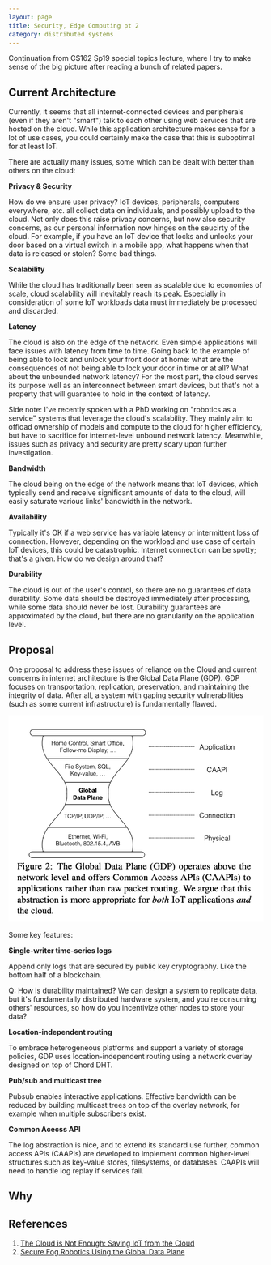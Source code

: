 ```yaml
---
layout: page
title: Security, Edge Computing pt 2
category: distributed systems
---
```


<p class="message">
  Continuation from CS162 Sp19 special topics lecture, where I try to make sense of the big picture after reading a bunch of related papers.
</p>

## Current Architecture

Currently, it seems that all internet-connected devices and peripherals (even if they aren't "smart") talk to each other using web services that are hosted on the cloud. While this application architecture makes sense for a lot of use cases, you could certainly make the case that this is suboptimal for at least IoT. 

There are actually many issues, some which can be dealt with better than others on the cloud:

**Privacy & Security**

How do we ensure user privacy? IoT devices, peripherals, computers everywhere, etc. all collect data on individuals, and possibly upload to the cloud. Not only does this raise privacy concerns, but now also security concerns, as our personal information now hinges on the seucirty of the cloud. For example, if you have an IoT device that locks and unlocks your door based on a virtual switch in a mobile app, what happens when that data is released or stolen? Some bad things.

**Scalability**

While the cloud has traditionally been seen as scalable due to economies of scale, cloud scalability will inevitably reach its peak. Especially in consideration of some IoT workloads data must immediately be processed and discarded.

**Latency**

The cloud is also on the edge of the network. Even simple applications will face issues with latency from time to time. Going back to the example of being able to lock and unlock your front door at home: what are the consequences of not being able to lock your door in time or at all? What about the unbounded network latency? For the most part, the cloud serves its purpose well as an interconnect between smart devices, but that's not a property that will guarantee to hold in the context of latency.

Side note: I've recently spoken with a PhD working on "robotics as a service" systems that leverage the cloud's scalability. They mainly aim to offload ownership of models and compute to the cloud for higher efficiency, but have to sacrifice for internet-level unbound network latency. Meanwhile, issues such as privacy and security are pretty scary upon further investigation.

**Bandwidth**

The cloud being on the edge of the network means that IoT devices, which typically send and receive significant amounts of data to the cloud, will easily saturate various links' bandwidth in the network.

**Availability**

Typically it's OK if a web service has variable latency or intermittent loss of connection. However, depending on the workload and use case of certain IoT devices, this could be catastrophic. Internet connection can be spotty; that's a given. How do we design around that?

**Durability**

The cloud is out of the user's control, so there are no guarantees of data durability. Some data should be destroyed immediately after processing, while some data should never be lost. Durability guarantees are approximated by the cloud, but there are no granularity on the application level.

## Proposal

One proposal to address these issues of reliance on the Cloud and current concerns in internet architecture is the Global Data Plane (GDP). GDP focuses on transportation, replication, preservation, and maintaining the integrity of data. After all, a system with gaping security vulnerabilities (such as some current infrastructure) is fundamentally flawed. 

![](../res/img/2019-05-08-12-38-03.png)

Some key features:

**Single-writer time-series logs**

Append only logs that are secured by public key cryptography. Like the bottom half of a blockchain.

Q: How is durability maintained? We can design a system to replicate data, but it's fundamentally distributed hardware system, and you're consuming others' resources, so how do you incentivize other nodes to store your data?

**Location-independent routing**

To embrace heterogeneous platforms and support a variety of storage policies, GDP uses location-independent routing using a network overlay designed on top of Chord DHT.

**Pub/sub and multicast tree**

Pubsub enables interactive applications. Effective bandwidth can be reduced by building multicast trees on top of the overlay network, for example when multiple subscribers exist.

**Common Acecss API**

The log abstraction is nice, and to extend its standard use further, common access APIs (CAAPIs) are developed to implement common higher-level structures such as key-value stores, filesystems, or databases. CAAPIs will need to handle log replay if services fail.

## Why



## References

1. [The Cloud is Not Enough: Saving IoT from the Cloud](https://www.usenix.org/system/files/conference/hotcloud15/hotcloud15-zhang.pdf)
2. [Secure Fog Robotics Using the Global Data Plane](https://swarmlab.berkeley.edu/sites/default/files/publications/fog_robotics_public_research_proposal_0.pdf)